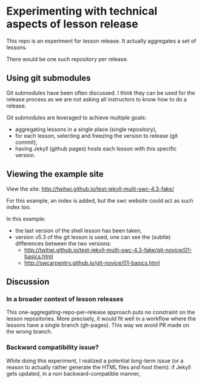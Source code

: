# Experimenting with technical aspects of lesson release

This repo is an experiment for lesson release.
It actually aggregates a set of lessons.

There would be one such repository per release.



## Using git submodules

Git submodules have been often discussed.
I think they can be used for the release process as we are not asking all instructors to know how to do a release.

Git submodules are leveraged to achieve multiple goals:
- aggregating lessons in a single place (single repository),
- for each lesson, selecting and freezing the version to release (git commit),
- having Jekyll (github pages) hosts each lesson with this specific version.


## Viewing the example site

View the site: http://twitwi.github.io/test-jekyll-multi-swc-4.3-fake/

For this example, an index is added, but the swc website could act as such index too.

In this example:
- the last version of the shell lesson has been taken,
- version v5.3 of the git lesson is used, one can see the (subtle) differences between the two versions:
    - http://twitwi.github.io/test-jekyll-multi-swc-4.3-fake/git-novice/01-basics.html
    - http://swcarpentry.github.io/git-novice/01-basics.html



## Discussion

### In a broader context of lesson releases

This one-aggregating-repo-per-release approach puts no constraint on the lesson repositories.
More precisely, it would fit well in a workflow where the lessons have a single branch (gh-pages).
This way we avoid PR made on the wrong branch.

### Backward compatibility issue?
While doing this experiment, I realized a potential long-term issue (or a reason to actually rather generate the HTML files and host them): if Jekyll gets updated, in a non backward-compatible manner, 

